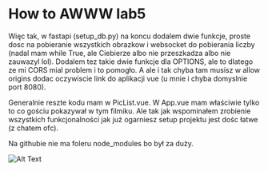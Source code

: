 # How to AWWW lab5

Więc tak, w fastapi (setup_db.py) na koncu dodalem dwie funkcje, proste dosc na pobieranie wszystkich obrazkow i websocket do pobierania liczby (nadal mam while True, ale Ciebierze albo nie przeszkadza albo nie zauwazyl lol). Dodalem tez takie dwie funkcje dla OPTIONS, ale to dlatego ze mi CORS mial problem i to pomogło. A ale i tak chyba tam musisz w allow origins dodac oczywiscie link do aplikacji vue (u mnie i chyba domyslnie port 8080).

Generalnie reszte kodu mam w PicList.vue. W App.vue mam właściwie tylko to co gościu pokazywał w tym filmiku. Ale tak jak wspominałem zrobienie wszystkich funkcjonalności jak już ogarniesz setup projektu jest dośc łatwe (z chatem ofc).


Na githubie nie ma foleru node_modules bo był za duży.



![Alt Text](https://i.giphy.com/media/v1.Y2lkPTc5MGI3NjExd3FvZTFkN2JpaHF5ZDJ2ZzR5Z2g0MXU4enB4OWRlZTJieWdvcjl2ZSZlcD12MV9pbnRlcm5hbF9naWZfYnlfaWQmY3Q9Zw/kiJEGxbplHfT5zkCDJ/giphy.gif)
